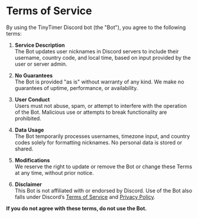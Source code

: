 # Terms of Service

By using the TinyTimer Discord bot (the "Bot"), you agree to the following terms:

1. **Service Description**  
   The Bot updates user nicknames in Discord servers to include their username, country code, and local time, based on input provided by the user or server admin.

2. **No Guarantees**  
   The Bot is provided "as is" without warranty of any kind. We make no guarantees of uptime, performance, or availability.

3. **User Conduct**  
   Users must not abuse, spam, or attempt to interfere with the operation of the Bot. Malicious use or attempts to break functionality are prohibited.

4. **Data Usage**  
   The Bot temporarily processes usernames, timezone input, and country codes solely for formatting nicknames. No personal data is stored or shared.

5. **Modifications**  
   We reserve the right to update or remove the Bot or change these Terms at any time, without prior notice.

6. **Disclaimer**  
   This Bot is not affiliated with or endorsed by Discord. Use of the Bot also falls under Discord’s [Terms of Service](https://discord.com/terms) and [Privacy Policy](https://discord.com/privacy).

**If you do not agree with these terms, do not use the Bot.**
